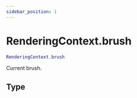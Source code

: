 ```yaml
---
sidebar_position: 1
---
```


# RenderingContext.brush
```lua
RenderingContext.brush
```
Current brush.


## Type
